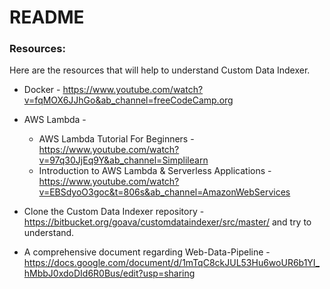 # README #




### Resources:

Here are the resources that will help to understand Custom Data Indexer.

* Docker - https://www.youtube.com/watch?v=fqMOX6JJhGo&ab_channel=freeCodeCamp.org

* AWS Lambda - 
	* AWS Lambda Tutorial For Beginners - https://www.youtube.com/watch?v=97q30JjEq9Y&ab_channel=Simplilearn  
	* Introduction to AWS Lambda & Serverless Applications - https://www.youtube.com/watch?v=EBSdyoO3goc&t=806s&ab_channel=AmazonWebServices
	
* Clone the Custom Data Indexer repository - https://bitbucket.org/goava/customdataindexer/src/master/ and try to understand.

* A comprehensive document regarding Web-Data-Pipeline  - https://docs.google.com/document/d/1mTqC8ckJUL53Hu6woUR6b1YI_hMbbJ0xdoDId6R0Bus/edit?usp=sharing
